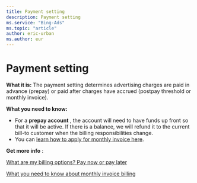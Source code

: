 ```yaml
---
title: Payment setting
description: Payment setting
ms.service: "Bing-Ads"
ms.topic: "article"
author: eric-urban
ms.author: eur
---
```


# Payment setting

**What it is:**  The payment setting determines advertising charges are paid in advance (prepay) or paid after charges have accrued (postpay threshold or monthly invoice).

**What you need to know:**

- For a **prepay account** , the account will need to have funds up front so that it will be active. If there is a balance, we will refund it to the current bill-to customer when the billing responsibilities change.
- You can [learn how to apply for monthly invoice here](../hlp_BA_PROC_MonthlyInvoiceApply.md).

**Get more info** :

[What are my billing options? Pay now or pay later](../hlp_BA_CONC_HowBillingWorks.md)

[What you need to know about monthly invoice billing](../hlp_BA_CONC_MonthlyInvoiceBilling.md)


